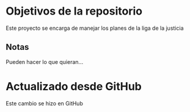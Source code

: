 # Objetivos de la repositorio

Este proyecto se encarga de manejar los planes de la liga de la justicia


## Notas
Pueden hacer lo que quieran...

# Actualizado desde GitHub
Este cambio se hizo en GitHub
